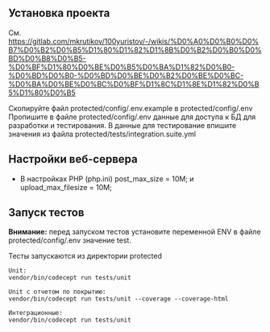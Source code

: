 ## Установка проекта

См. https://gitlab.com/mkrutikov/100yuristov/-/wikis/%D0%A0%D0%B0%D0%B7%D0%B2%D0%B5%D1%80%D1%82%D1%8B%D0%B2%D0%B0%D0%BD%D0%B8%D0%B5-%D0%BF%D1%80%D0%BE%D0%B5%D0%BA%D1%82%D0%B0-%D0%BD%D0%B0-%D0%BD%D0%BE%D0%B2%D0%BE%D0%BC-%D0%BA%D0%BE%D0%BC%D0%BF%D1%8C%D1%8E%D1%82%D0%B5%D1%80%D0%B5

Скопируйте файл protected/config/.env.example в protected/config/.env\
Пропишите в файле protected/config/.env данные для доступа к БД для разработки и тестирования. В данные для тестирование впишите значения из файла protected/tests/integration.suite.yml 

## Настройки веб-сервера
* В настройках PHP (php.ini) post_max_size = 10M; и upload_max_filesize = 10M;

## Запуск тестов
**Внимание:** перед запуском тестов установите переменной ENV в файле protected/config/.env значение test.

Тесты запускаются из директории protected
```
Unit:
vendor/bin/codecept run tests/unit

Unit с отчетом по покрытию:
vendor/bin/codecept run tests/unit --coverage --coverage-html 

Интеграционные:
vendor/bin/codecept run tests/unit
```
